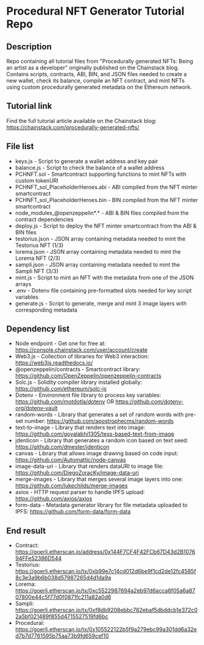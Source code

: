 # Procedural NFT Generator Tutorial Repo

## Description
Repo containing all tutorial files from "Procedurally generated NFTs: Being an artist as a developer" originally published on the Chainstack blog. Contains scripts, contracts, ABI, BIN, and JSON files needed to create a new wallet, check its balance, compile an NFT contract, and mint NFTs using custom procedurally generated metadata on the Ethereum network.

## Tutorial link
Find the full tutorial article available on the Chainstack blog:
https://chainstack.com/procedurally-generated-nfts/

## File list
* keys.js - Script to generate a wallet address and key pair
* balance.js - Script to check the balance of a wallet address
* PCHNFT.sol - Smartcontract supporting functions to mint NFTs with custom tokenURI
* PCHNFT_sol_PlaceholderHeroes.abi - ABI compiled from the NFT minter smartcontract
* PCHNFT_sol_PlaceholderHeroes.bin - BIN compiled from the NFT minter smartcontract
* node_modules_@openzeppelin*.* - ABI & BIN files compiled from the contract dependencies
* deploy.js - Script to deploy the NFT minter smartcontract from the ABI & BIN files
* testorius.json - JSON array containing metadata needed to mint the Testorius NFT (1/3)
* lorema.json - JSON array containing metadata needed to mint the Lorema NFT (2/3)
* sampli.json - JSON array containing metadata needed to mint the Sampli NFT (3/3)
* mint.js - Script to mint an NFT with the metadata from one of the JSON arrays
* .env - Dotenv file containing pre-formatted slots needed for key script variables
* generate.js - Script to generate, merge and mint 3 image layers with corresponding metadata

## Dependency list
* Node endpoint - Get one for free at: https://console.chainstack.com/user/account/create
* Web3.js - Collection of libraries for Web3 interaction: https://web3js.readthedocs.io/
* @openzeppelin/contracts - Smartcontract library: https://github.com/OpenZeppelin/openzeppelin-contracts
* Solc.js - Solidity compiler library installed globally: https://github.com/ethereum/solc-js
* Dotenv - Environment file library to process key variables: https://github.com/motdotla/dotenv OR https://github.com/dotenv-org/dotenv-vault
* random-words - Library that generates a set of random words with pre-set number: https://github.com/apostrophecms/random-words
* text-to-image - Library that renders text into image: https://github.com/goyalabhi1305/tess-based-text-from-image
* jdenticon - Library that generates a random icon based on text seed: https://github.com/dmester/jdenticon
* canvas - Library that allows image drawing based on code input: https://github.com/Automattic/node-canvas
* image-data-uri - Library that renders dataURI to image file: https://github.com/DiegoZoracKy/image-data-uri
* merge-images - Library that merges several image layers into one: https://github.com/lukechilds/merge-images
* axios - HTTP request parser to handle IPFS upload: https://github.com/axios/axios
* form-data - Metadata generator library for file metadata uploaded to IPFS: https://github.com/form-data/form-data
## End result
* Contract: https://goerli.etherscan.io/address/0x144F7CF4F42FCb67D43d2B107694FFe52386D544
* Testorius: https://goerli.etherscan.io/tx/0xb99e7c14cd012d6be9f1cd2de12fc4585f8c3e3a9b6b038d57987265d4d1da9a
* Lorema: https://goerli.etherscan.io/tx/0xc5522987694a2eb97d6acca6f05a6a8707800e44c5f77d0f0871fc211a82a0d6
* Sampli: https://goerli.etherscan.io/tx/0xf8db9208ebbc782ebaf5dbddcb1e372c02a5bf021489f855d4715527519fd6bc
* Procedural: https://goerli.etherscan.io/tx/0x105522122b5f9a279ebc99a301dd6a32ed7b7d7761595b75aa73b9fd659cef10